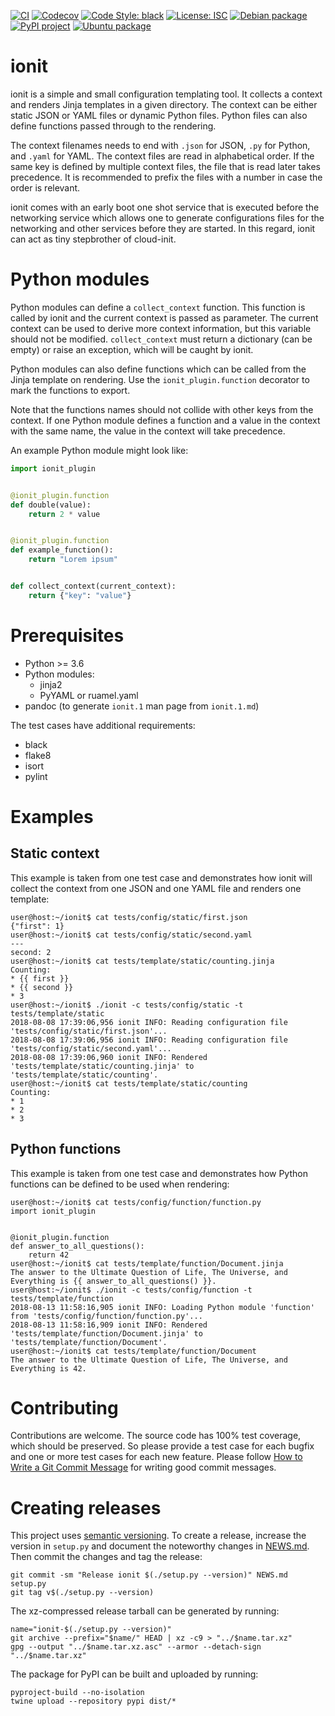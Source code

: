 [![CI](https://img.shields.io/github/actions/workflow/status/bdrung/ionit/ci.yaml?branch=main)](https://github.com/bdrung/ionit/actions/workflows/ci.yaml)
[![Codecov](https://img.shields.io/codecov/c/github/bdrung/ionit)](https://codecov.io/gh/bdrung/ionit)
[![Code Style: black](https://img.shields.io/badge/code%20style-black-black)](https://github.com/psf/black)
[![License: ISC](https://img.shields.io/badge/license-ISC-blue)](LICENSE)
[![Debian package](https://img.shields.io/debian/v/ionit/unstable)](https://tracker.debian.org/pkg/ionit)
[![PyPI project](https://img.shields.io/pypi/v/ionit)](https://pypi.org/project/ionit/)
[![Ubuntu package](https://img.shields.io/ubuntu/v/ionit)](https://launchpad.net/ubuntu/+source/ionit)

ionit
=====

ionit is a simple and small configuration templating tool. It collects a context
and renders Jinja templates in a given directory. The context can be either
static JSON or YAML files or dynamic Python files. Python files can also define
functions passed through to the rendering.

The context filenames needs to end with `.json` for JSON, `.py` for Python,
and `.yaml` for YAML. The context files are read in alphabetical order. If the
same key is defined by multiple context files, the file that is read later takes
precedence. It is recommended to prefix the files with a number in case the
order is relevant.

ionit comes with an early boot one shot service that is executed before the
networking service which allows one to generate configurations files for the
networking and other services before they are started. In this regard, ionit can
act as tiny stepbrother of cloud-init.

Python modules
==============

Python modules can define a `collect_context` function. This function is called
by ionit and the current context is passed as parameter. The current context can
be used to derive more context information, but this variable should not be
modified. `collect_context` must return a dictionary (can be empty) or raise an
exception, which will be caught by ionit.

Python modules can also define functions which can be called from the Jinja
template on rendering. Use the `ionit_plugin.function` decorator to mark the
functions to export.

Note that the functions names should not collide with other keys from the
context. If one Python module defines a function and a value in the context
with the same name, the value in the context will take precedence.

An example Python module might look like:

```python
import ionit_plugin


@ionit_plugin.function
def double(value):
    return 2 * value


@ionit_plugin.function
def example_function():
    return "Lorem ipsum"


def collect_context(current_context):
    return {"key": "value"}
```

Prerequisites
=============

* Python >= 3.6
* Python modules:
  * jinja2
  * PyYAML or ruamel.yaml
* pandoc (to generate `ionit.1` man page from `ionit.1.md`)

The test cases have additional requirements:

* black
* flake8
* isort
* pylint

Examples
========

Static context
--------------

This example is taken from one test case and demonstrates how ionit will collect
the context from one JSON and one YAML file and renders one template:

```
user@host:~/ionit$ cat tests/config/static/first.json
{"first": 1}
user@host:~/ionit$ cat tests/config/static/second.yaml
---
second: 2
user@host:~/ionit$ cat tests/template/static/counting.jinja
Counting:
* {{ first }}
* {{ second }}
* 3
user@host:~/ionit$ ./ionit -c tests/config/static -t tests/template/static
2018-08-08 17:39:06,956 ionit INFO: Reading configuration file 'tests/config/static/first.json'...
2018-08-08 17:39:06,956 ionit INFO: Reading configuration file 'tests/config/static/second.yaml'...
2018-08-08 17:39:06,960 ionit INFO: Rendered 'tests/template/static/counting.jinja' to 'tests/template/static/counting'.
user@host:~/ionit$ cat tests/template/static/counting
Counting:
* 1
* 2
* 3
```

Python functions
----------------

This example is taken from one test case and demonstrates how Python functions
can be defined to be used when rendering:

```
user@host:~/ionit$ cat tests/config/function/function.py
import ionit_plugin


@ionit_plugin.function
def answer_to_all_questions():
    return 42
user@host:~/ionit$ cat tests/template/function/Document.jinja
The answer to the Ultimate Question of Life, The Universe, and Everything is {{ answer_to_all_questions() }}.
user@host:~/ionit$ ./ionit -c tests/config/function -t tests/template/function
2018-08-13 11:58:16,905 ionit INFO: Loading Python module 'function' from 'tests/config/function/function.py'...
2018-08-13 11:58:16,909 ionit INFO: Rendered 'tests/template/function/Document.jinja' to 'tests/template/function/Document'.
user@host:~/ionit$ cat tests/template/function/Document
The answer to the Ultimate Question of Life, The Universe, and Everything is 42.
```

Contributing
============

Contributions are welcome. The source code has 100% test coverage, which should
be preserved. So please provide a test case for each bugfix and one or more
test cases for each new feature. Please follow
[How to Write a Git Commit Message](https://chris.beams.io/posts/git-commit/)
for writing good commit messages.

Creating releases
=================

This project uses [semantic versioning](https://semver.org/). To create a
release, increase the version in `setup.py` and document the noteworthy changes
in [NEWS.md](./NEWS.md). Then commit the changes and tag the release:

```
git commit -sm "Release ionit $(./setup.py --version)" NEWS.md setup.py
git tag v$(./setup.py --version)
```

The xz-compressed release tarball can be generated by running:
```
name="ionit-$(./setup.py --version)"
git archive --prefix="$name/" HEAD | xz -c9 > "../$name.tar.xz"
gpg --output "../$name.tar.xz.asc" --armor --detach-sign "../$name.tar.xz"
```

The package for PyPI can be built and uploaded by running:

```
pyproject-build --no-isolation
twine upload --repository pypi dist/*
```
